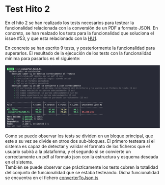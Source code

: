# Test Hito 2

En el hito 2 se han realizado los tests necesarios para testear la funcionalidad relacionada con la conversión de un PDF a formato JSON. En concreto, se han realzado los tests para la funcionalidad que soluciona el issue #53, y que esta relacionado con la [HU1](https://github.com/migueg/CC-Proyecto-21-22/issues/37).

En concreto se han escrito 9 tests, y posteriormente la funcionalidad para superarlos. El resultado de la ejecución de los tests con la funcionalidad mínima para pasarlos es el siguiente:

![test](/IMG/testHito2.png)

Como se puede observar los tests se dividen en un bloque principal, que este a su vez se divide en otros dos sub-bloques. El primero testeara si el sistema es capaz de detectar y validar el formato de los ficheros que el usuario subirá a la plataforma, y el segundo si se convierte un correctamente un pdf al formato json con la estructura y esquema deseada en el sistema.  
También se puede observar que prácticamente los tests cubren la totalidad del conjunto de funcionalidad que se estaba testeando. Dicha funcionalidad se encuentra en el fichero [converterToJson.ts](/src/converterToJson.ts)
